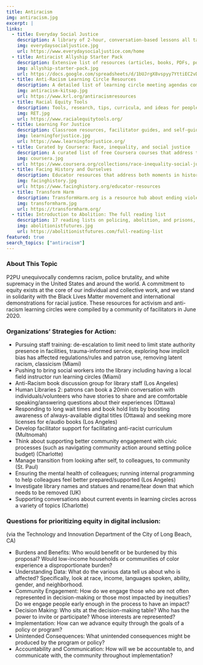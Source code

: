 ```yaml
---
title: Antiracism
img: antiracism.jpg
excerpt: |
links:
  - title: Everyday Social Justice
    description: A library of 2-hour, conversation-based lessons all taught from an intersectional feminist perspective. Many of the lessons can be easily adapted to learning circles.
    img: everydaysocialjustice.jpg
    url: https://www.everydaysocialjustice.com/home
  - title: Antiracist Allyship Starter Pack
    description: Extensive list of resources (articles, books, PDFs, podcasts, film/video, resources for teachers, reading guides) for reference or sharing.
    img: allyship-starter-pack.jpg
    url: https://docs.google.com/spreadsheets/d/1bUJrgX8vspyy7YttiEC2vD0DawrpPYiZs94V0ov7qZQ/edit#gid=0
  - title: Anti-Racism Learning Circle Resources
    description: A detailed list of learning circle meeting agendas complete with resources, discussion prompts, and follow-up resources, shared publicly by Kitsap Regional Library in Washington.
    img: antiracism-kitsap.jpg
    url: https://www.krl.org/antiracismresources
  - title: Racial Equity Tools
    description: Tools, research, tips, curricula, and ideas for people who want to increase their own understanding and to help those working for racial justice.
    img: RET.jpg
    url: https://www.racialequitytools.org/
  - title: Learning For Justice
    description: Classroom resources, facilitator guides, and self-guided learning that span the topics of race & ethnicity, religion, ability, class, immigration, gender & sexual identity, bullying & bias, and rights & activism. Learning for Justice is a project of the Southern Poverty Law Center.
    img: learningforjustice.jpg
    url: https://www.learningforjustice.org/
  - title: Curated by Coursera: Race, inequality, and social justice
    description: A curated list of free Coursera courses that address topics of race, inequality, and social justice.
    img: coursera.jpg
    url: https://www.coursera.org/collections/race-inequality-social-justice
  - title: Facing History and Ourselves
    description: Educator resources that address both moments in history and current events through a variety of lenses, including immigration, COVID-19, and racial justice. While Facing History’s educator resources are primarily designed for middle school and high school teachers, many of them are easily adaptable to the learning circle model.
    img: facinghistory.jpg
    url: https://www.facinghistory.org/educator-resources 
  - title: Transform Harm
    description: TransformHarm.org is a resource hub about ending violence that offers an introduction to transformative justice. Created by Mariame Kaba and designed by Lu Design Studio, the site includes selected articles, audio-visual resources, curricula, and more.
    img: transformharm.jpg
    url: https://transformharm.org/
  - title: Introduction to Abolition: The full reading list
    description: 17 reading lists on policing, abolition, and prisons, each of which is about 6 weeks long and includes facilitator resources.
    img: abolitionistfutures.jpg
    url: https://abolitionistfutures.com/full-reading-list
featured: true
search_topics: ["antiracism"]
---
```


### About This Topic
P2PU unequivocally condemns racism, police brutality, and white supremacy in the United States and around the world. A commitment to equity exists at the core of our individual and collective work, and we stand in solidarity with the Black Lives Matter movement and international demonstrations for racial justice. These resources for activism and anti-racism learning circles were compiled by a community of facilitators in June 2020. 

### Organizations’ Strategies for Action:
- Pursuing staff training: de-escalation to limit need to limit state authority presence in facilities, trauma-informed service, exploring how implicit bias has affected regulations/rules and patron use, removing latent racism, classicism (Miami)
- Pushing to bring social workers into the library including having a local field instructor run learning circles (Miami)
- Anti-Racism book discussion group for library staff (Los Angeles)
- Human Libraries 2: patrons can book a 20min conversation with individuals/volunteers who have stories to share and are comfortable speaking/answering questions about their experiences (Ottawa)
- Responding to long wait times and book hold lists by boosting awareness of always-available digital titles (Ottawa) and seeking more licenses for e/audio books (Los Angeles)
- Develop facilitator support for facilitating anti-racist curriculum (Multnomah)
- Think about supporting better community engagement with civic processes (such as navigating community action around setting police budget) (Charlotte)
- Manage transition from looking after self, to colleagues, to community (St. Paul)
- Ensuring the mental health of colleagues; running internal programming to help colleagues feel better prepared/supported (Los Angeles)
- Investigate library names and statues and rename/tear down that which needs to be removed (UK)
- Supporting conversations about current events in learning circles across a variety of topics (Charlotte)

### Questions for prioritizing equity in digital inclusion:
(via the Technology and Innovation Department of the City of Long Beach, CA)

- Burdens and Benefits: Who would benefit or be burdened by this proposal? Would low-income households or communities of color experience a disproportionate burden?
- Understanding Data: What do the various data tell us about who is affected? Specifically, look at race, income, languages spoken, ability, gender, and neighborhood.
- Community Engagement: How do we engage those who are not often represented in decision-making or those most impacted by inequities? Do we engage people early enough in the process to have an impact?
- Decision Making: Who sits at the decision-making table? Who has the power to invite or participate? Whose interests are represented?
- Implementation: How can we advance equity through the goals of a policy or program?
- Unintended Consequences: What unintended consequences might be produced by the program or policy?
- Accountability and Communication: How will we be accountable to, and communicate with, the community throughout implementation?
